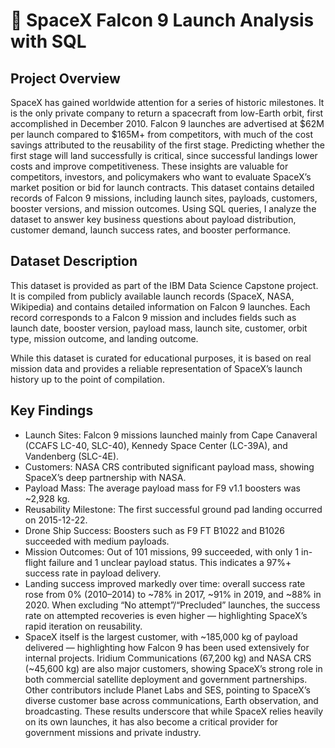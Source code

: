 # 🚀 SpaceX Falcon 9 Launch Analysis with SQL

## Project Overview

SpaceX has gained worldwide attention for a series of historic milestones. It is the only private company to return a spacecraft from low-Earth orbit, first accomplished in December 2010. Falcon 9 launches are advertised at $62M per launch compared to $165M+ from competitors, with much of the cost savings attributed to the reusability of the first stage.
Predicting whether the first stage will land successfully is critical, since successful landings lower costs and improve competitiveness. These insights are valuable for competitors, investors, and policymakers who want to evaluate SpaceX’s market position or bid for launch contracts.
This dataset contains detailed records of Falcon 9 missions, including launch sites, payloads, customers, booster versions, and mission outcomes. Using SQL queries, I analyze the dataset to answer key business questions about payload distribution, customer demand, launch success rates, and booster performance.

## Dataset Description
This dataset is provided as part of the IBM Data Science Capstone project. It is compiled from publicly available launch records (SpaceX, NASA, Wikipedia) and contains detailed information on Falcon 9 launches. Each record corresponds to a Falcon 9 mission and includes fields such as launch date, booster version, payload mass, launch site, customer, orbit type, mission outcome, and landing outcome.

While this dataset is curated for educational purposes, it is based on real mission data and provides a reliable representation of SpaceX’s launch history up to the point of compilation.

## Key Findings
- Launch Sites: Falcon 9 missions launched mainly from Cape Canaveral (CCAFS LC-40, SLC-40), Kennedy Space Center (LC-39A), and Vandenberg (SLC-4E).
- Customers: NASA CRS contributed significant payload mass, showing SpaceX’s deep partnership with NASA.
- Payload Mass: The average payload mass for F9 v1.1 boosters was ~2,928 kg.
- Reusability Milestone: The first successful ground pad landing occurred on 2015-12-22.
- Drone Ship Success: Boosters such as F9 FT B1022 and B1026 succeeded with medium payloads.
- Mission Outcomes: Out of 101 missions, 99 succeeded, with only 1 in-flight failure and 1 unclear payload status. This indicates a 97%+ success rate in payload delivery.
- Landing success improved markedly over time: overall success rate rose from 0% (2010–2014) to ~78% in 2017, ~91% in 2019, and ~88% in 2020. When excluding “No attempt”/“Precluded” launches, the success rate on attempted recoveries is even higher — highlighting SpaceX’s rapid iteration on reusability.
- SpaceX itself is the largest customer, with ~185,000 kg of payload delivered — highlighting how Falcon 9 has been used extensively for internal projects.
Iridium Communications (67,200 kg) and NASA CRS (~45,600 kg) are also major customers, showing SpaceX’s strong role in both commercial satellite deployment and government partnerships.
Other contributors include Planet Labs and SES, pointing to SpaceX’s diverse customer base across communications, Earth observation, and broadcasting.
These results underscore that while SpaceX relies heavily on its own launches, it has also become a critical provider for government missions and private industry.
